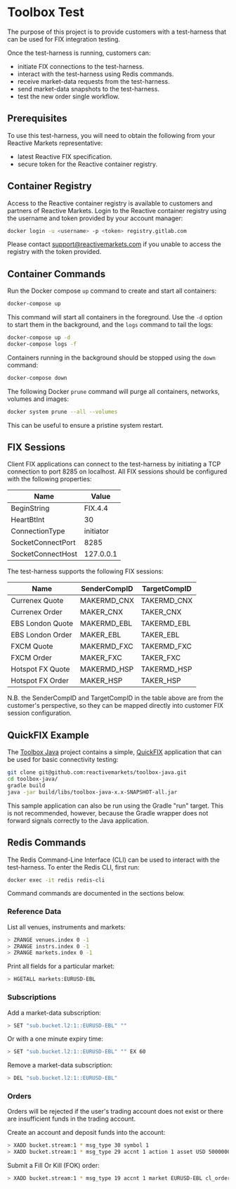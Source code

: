 # Toolbox Test

The purpose of this project is to provide customers with a test-harness that can be used for FIX
integration testing.

Once the test-harness is running, customers can:

- initiate FIX connections to the test-harness.
- interact with the test-harness using Redis commands.
- receive market-data requests from the test-harness.
- send market-data snapshots to the test-harness.
- test the new order single workflow.

## Prerequisites

To use this test-harness, you will need to obtain the following from your Reactive Markets
representative:

- latest Reactive FIX specification.
- secure token for the Reactive container registry.

## Container Registry

Access to the Reactive container registry is available to customers and partners of Reactive
Markets. Login to the Reactive container registry using the username and token provided by your
account manager:

```bash
docker login -u <username> -p <token> registry.gitlab.com
```

Please contact [support@reactivemarkets.com](mailto:support@reactivemarkets.com) if you unable to
access the registry with the token provided.

## Container Commands

Run the Docker compose `up` command to create and start all containers:

```bash
docker-compose up
```

This command will start all containers in the foreground. Use the `-d` option to start them in the
background, and the `logs` command to tail the logs:

```bash
docker-compose up -d
docker-compose logs -f
```

Containers running in the background should be stopped using the `down` command:

```bash
docker-compose down
```

The following Docker `prune` command will purge all containers, networks, volumes and images:

```bash
docker system prune --all --volumes
```

This can be useful to ensure a pristine system restart.

## FIX Sessions

Client FIX applications can connect to the test-harness by initiating a TCP connection to port 8285
on localhost. All FIX sessions should be configured with the following properties:

| Name              |     Value |
|-------------------|-----------|
| BeginString       |   FIX.4.4 |
| HeartBtInt        |        30 |
| ConnectionType    | initiator |
| SocketConnectPort |      8285 |
| SocketConnectHost | 127.0.0.1 |

The test-harness supports the following FIX sessions:

| Name             | SenderCompID | TargetCompID |
|------------------|--------------|--------------|
| Currenex Quote   | MAKERMD_CNX  | TAKERMD_CNX  |
| Currenex Order   | MAKER_CNX    | TAKER_CNX    |
| EBS London Quote | MAKERMD_EBL  | TAKERMD_EBL  |
| EBS London Order | MAKER_EBL    | TAKER_EBL    |
| FXCM Quote       | MAKERMD_FXC  | TAKERMD_FXC  |
| FXCM Order       | MAKER_FXC    | TAKER_FXC    |
| Hotspot FX Quote | MAKERMD_HSP  | TAKERMD_HSP  |
| Hotspot FX Order | MAKER_HSP    | TAKER_HSP    |

N.B. the SenderCompID and TargetCompID in the table above are from the customer's perspective, so
they can be mapped directly into customer FIX session configuration.

## QuickFIX Example

The [Toolbox Java](https://github.com/reactivemarkets/toolbox-java) project contains a simple,
[QuickFIX](https://www.quickfixj.org/) application that can be used for basic connectivity testing:

```bash
git clone git@github.com:reactivemarkets/toolbox-java.git
cd toolbox-java/
gradle build
java -jar build/libs/toolbox-java-x.x-SNAPSHOT-all.jar
```

This sample application can also be run using the Gradle "run" target. This is not recommended,
however, because the Gradle wrapper does not forward signals correctly to the Java application.

## Redis Commands

The Redis Command-Line Interface (CLI) can be used to interact with the test-harness.
To enter the Redis CLI, first run:

```bash
docker exec -it redis redis-cli
```

Command commands are documented in the sections below.

### Reference Data

List all venues, instruments and markets:

```bash
> ZRANGE venues.index 0 -1
> ZRANGE instrs.index 0 -1
> ZRANGE markets.index 0 -1
```

Print all fields for a particular market:

```bash
> HGETALL markets:EURUSD-EBL
```

### Subscriptions

Add a market-data subscription:

```bash
> SET "sub.bucket.l2:1::EURUSD-EBL" ""
```

Or with a one minute expiry time:

```bash
> SET "sub.bucket.l2:1::EURUSD-EBL" "" EX 60
```

Remove a market-data subscription:

```bash
> DEL "sub.bucket.l2:1::EURUSD-EBL"
```

### Orders

Orders will be rejected if the user's trading account does not exist or there are insufficient funds
in the trading account.

Create an account and deposit funds into the account:

```bash
> XADD bucket.stream:1 * msg_type 30 symbol 1
> XADD bucket.stream:1 * msg_type 29 accnt 1 action 1 asset USD 50000000
```

Submit a Fill Or Kill (FOK) order:

```bash
> XADD bucket.stream:1 * msg_type 19 accnt 1 market EURUSD-EBL cl_order_id test strat_type FOK side 1 qty 1000000 price 1.1026
```
